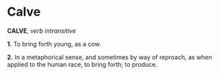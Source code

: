# Calve

**CALVE**, _verb intransitive_

**1.** To bring forth young, as a cow.

**2.** In a metaphorical sense, and sometimes by way of reproach, as when applied to the human race, to bring forth; to produce.